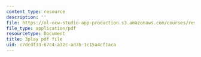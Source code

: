 ```yaml
---
content_type: resource
description: ''
file: https://ol-ocw-studio-app-production.s3.amazonaws.com/courses/res-10-s95-physics-of-covid-19-transmission-fall-2020/c7dcdf3367c4a32cad7b1c15a4cf1aca_t4P_zSJbods.pdf
file_type: application/pdf
resourcetype: Document
title: 3play pdf file
uid: c7dcdf33-67c4-a32c-ad7b-1c15a4cf1aca
---
```

